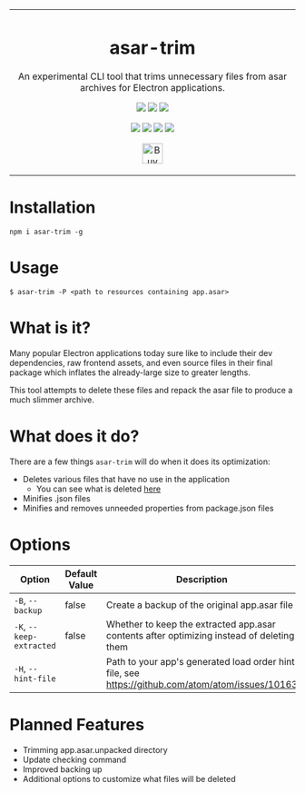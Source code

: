 <p align="center">
	<table>
		<tbody>
			<td align="center">
				<h1>asar-trim</h1>
				<p>An experimental CLI tool that trims unnecessary files from asar archives for Electron applications.</p>
				<p>
					<a href="https://www.npmjs.com/package/asar-trim"><img src="https://img.shields.io/npm/v/asar-trim?color=crimson&label=asar-trim&logo=npm&style=flat-square"></a>
					<a href="https://www.npmjs.com/package/asar-trim"><img src="https://img.shields.io/npm/dt/asar-trim?color=crimson&logo=npm&style=flat-square"></a>
					<a href="https://www.npmjs.com/package/asar-trim"><img src="https://img.shields.io/librariesio/release/npm/asar-trim?color=crimson&logo=npm&style=flat-square"></a>
				</p>
				<p>
					<a href="https://github.com/depthbomb/asar-trim/releases/latest"><img src="https://img.shields.io/github/release-date/depthbomb/asar-trim.svg?label=Released&logo=github&style=flat-square"></a>
					<a href="https://github.com/depthbomb/asar-trim/releases/latest"><img src="https://img.shields.io/github/release/depthbomb/asar-trim.svg?label=Stable&logo=github&style=flat-square"></a>
					<a href="https://github.com/depthbomb/asar-trim"><img src="https://img.shields.io/github/repo-size/depthbomb/asar-trim.svg?label=Repo%20Size&logo=github&style=flat-square"></a>
					<a href="https://github.com/depthbomb/asar-trim/releases/latest"><img src="https://img.shields.io/github/downloads/depthbomb/asar-trim/latest/total.svg?label=Downloads&logo=github&style=flat-square"></a>
				</p>
				<p>
					<a href="https://ko-fi.com/O4O1DV77" target="_blank"><img height="36" src="https://cdn.ko-fi.com/cdn/kofi1.png?v=3" alt="Buy Me a Coffee at ko-fi.com" /></a>
				</p>
				<img width="2000" height="0">
			</td>
		</tbody>
	</table>
</p>

# Installation

```
npm i asar-trim -g
```

# Usage

```
$ asar-trim -P <path to resources containing app.asar>
```

# What is it?

Many popular Electron applications today sure like to include their dev dependencies, raw frontend assets, and even source files in their final package which inflates the already-large size to greater lengths.

This tool attempts to delete these files and repack the asar file to produce a much slimmer archive.

# What does it do?

There are a few things `asar-trim` will do when it does its optimization:

- Deletes various files that have no use in the application
  - You can see what is deleted [here](https://github.com/depthbomb/asar-trim/blob/master/src/commands/trim.ts#L40,L206)
- Minifies .json files
- Minifies and removes unneeded properties from package.json files

# Options

| Option                    | Default Value   | Description                                                                                      |
| ------------------------- | --------------- | ------------------------------------------------------------------------------------------------ |
| `-B`, `--backup`          | false           | Create a backup of the original app.asar file                                                    |
| `-K`, `--keep-extracted`  | false           | Whether to keep the extracted app.asar contents after optimizing instead of deleting them        |
| `-H`, `--hint-file`       |                 | Path to your app's generated load order hint file, see https://github.com/atom/atom/issues/10163 |

# Planned Features

- Trimming app.asar.unpacked directory
- Update checking command
- Improved backing up
- Additional options to customize what files will be deleted

